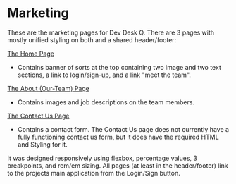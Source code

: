 # Marketing

These are the marketing pages for Dev Desk Q. There are 3 pages with mostly unified styling on both and a shared header/footer:

[The Home Page](https://dev-desk-q.netlify.app/index.html)
- Contains banner of sorts at the top containing two image and two text sections, a link to login/sign-up, and a link "meet the team".

[The About (Our-Team) Page](https://dev-desk-q.netlify.app/about.html)
- Contains images and job descriptions on the team members.

[The Contact Us Page](https://dev-desk-q.netlify.app/contact.html)
- Contains a contact form. The Contact Us page does not currently have a fully functioning contact us form, but it does have the required HTML and Styling for it.

It was designed responsively using flexbox, percentage values, 3 breakpoints, and rem/em sizing. All pages (at least in the header/footer) link to the projects main application from the Login/Sign button.
